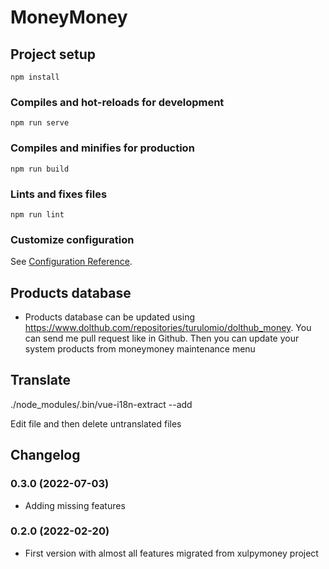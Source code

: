 # MoneyMoney 

## Project setup
```
npm install
```

### Compiles and hot-reloads for development
```
npm run serve
```

### Compiles and minifies for production
```
npm run build
```

### Lints and fixes files
```
npm run lint
```

### Customize configuration
See [Configuration Reference](https://cli.vuejs.org/config/).

## Products database

- Products database can be updated using https://www.dolthub.com/repositories/turulomio/dolthub_money. You can send me pull request like in Github. Then you can update your system products from moneymoney maintenance menu

## Translate
 ./node_modules/.bin/vue-i18n-extract --add

Edit file and then delete untranslated files
## Changelog

### 0.3.0 (2022-07-03)
- Adding missing features

### 0.2.0 (2022-02-20)
- First version with almost all features migrated from xulpymoney project
